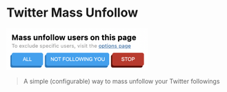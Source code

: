 # Twitter Mass Unfollow

<img src="/images/extension.png" alt="Twitter Mass Unfollow extension UI" width="65%">

> A simple (configurable) way to mass unfollow your Twitter followings
